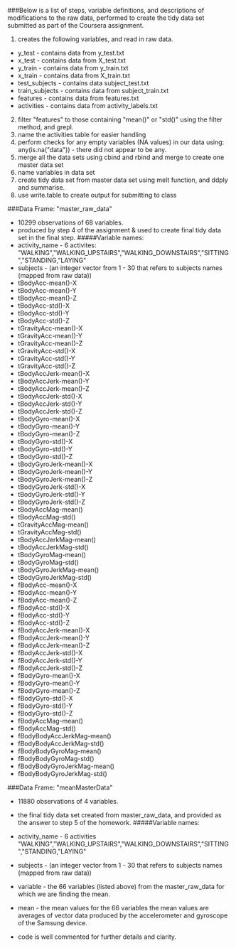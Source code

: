 ###Below is a list of steps, variable definitions, and descriptions of modifications to the raw data, performed to create the tidy data set submitted as part of the Coursera assignment.

1. creates the following variables, and read in raw data.
  * y_test - contains data from y_test.txt
  * x_test - contains data from X_test.txt 
  * y_train - contains data from y_train.txt
  * x_train - contains data from X_train.txt
  * test_subjects - contains data subject_test.txt
  * train_subjects - contains data from subject_train.txt 
  * features - contains data from features.txt 
  * activities - contains data from activity_labels.txt

2. filter "features" to those containing "mean()" or "std()" using the filter method, and grepl.
3. name the activities table for easier handling
4. perform checks for any empty variables (NA values) in our data using: any(is.na("data")) - there did not appear to be any.
5. merge all the data sets using cbind and rbind and merge to create one master data set
6. name variables in data set
7. create tidy data set from master data set using melt function, and ddply and summarise.
8. use write.table to create output for submitting to class

###Data Frame: "master_raw_data"
* 10299 observations of 68 variables. 
* produced by step 4 of the assignment & used to create final tidy data set in the final step.
#####Variable names:
* activity_name - 6 activites: "WALKING","WALKING_UPSTAIRS","WALKING_DOWNSTAIRS","SITTING","STANDING,"LAYING"
* subjects - (an integer vector from 1 - 30 that refers to subjects names (mapped from raw data))
* tBodyAcc-mean()-X           
* tBodyAcc-mean()-Y           
* tBodyAcc-mean()-Z           
* tBodyAcc-std()-X           
* tBodyAcc-std()-Y            
* tBodyAcc-std()-Z            
* tGravityAcc-mean()-X        
* tGravityAcc-mean()-Y       
* tGravityAcc-mean()-Z        
* tGravityAcc-std()-X         
* tGravityAcc-std()-Y         
* tGravityAcc-std()-Z        
* tBodyAccJerk-mean()-X       
* tBodyAccJerk-mean()-Y       
* tBodyAccJerk-mean()-Z       
* tBodyAccJerk-std()-X       
* tBodyAccJerk-std()-Y        
* tBodyAccJerk-std()-Z        
* tBodyGyro-mean()-X          
* tBodyGyro-mean()-Y         
* tBodyGyro-mean()-Z          
* tBodyGyro-std()-X           
* tBodyGyro-std()-Y           
* tBodyGyro-std()-Z          
* tBodyGyroJerk-mean()-X      
* tBodyGyroJerk-mean()-Y      
* tBodyGyroJerk-mean()-Z      
* tBodyGyroJerk-std()-X      
* tBodyGyroJerk-std()-Y       
* tBodyGyroJerk-std()-Z       
* tBodyAccMag-mean()          
* tBodyAccMag-std()          
* tGravityAccMag-mean()       
* tGravityAccMag-std()        
* tBodyAccJerkMag-mean()      
* tBodyAccJerkMag-std()      
* tBodyGyroMag-mean()         
* tBodyGyroMag-std()          
* tBodyGyroJerkMag-mean()     
* tBodyGyroJerkMag-std()     
* fBodyAcc-mean()-X           
* fBodyAcc-mean()-Y           
* fBodyAcc-mean()-Z           
* fBodyAcc-std()-X           
* fBodyAcc-std()-Y            
* fBodyAcc-std()-Z            
* fBodyAccJerk-mean()-X       
* fBodyAccJerk-mean()-Y      
* fBodyAccJerk-mean()-Z       
* fBodyAccJerk-std()-X        
* fBodyAccJerk-std()-Y        
* fBodyAccJerk-std()-Z       
* fBodyGyro-mean()-X          
* fBodyGyro-mean()-Y          
* fBodyGyro-mean()-Z          
* fBodyGyro-std()-X          
* fBodyGyro-std()-Y           
* fBodyGyro-std()-Z           
* fBodyAccMag-mean()          
* fBodyAccMag-std()          
* fBodyBodyAccJerkMag-mean()  
* fBodyBodyAccJerkMag-std()   
* fBodyBodyGyroMag-mean()     
* fBodyBodyGyroMag-std()     
* fBodyBodyGyroJerkMag-mean() 
* fBodyBodyGyroJerkMag-std() 

###Data Frame: "meanMasterData"
* 11880 observations of 4 variables. 
* the final tidy data set created from master_raw_data, and provided as the answer to step 5 of the homework.
#####Variable names:
* activity_name - 6 activities "WALKING","WALKING_UPSTAIRS","WALKING_DOWNSTAIRS","SITTING","STANDING,"LAYING"
* subjects - (an integer vector from 1 - 30 that refers to subjects names (mapped from raw data))
* variable - the 66 variables (listed above) from the master_raw_data for which we are finding the mean.
* mean - the mean values for the 66 variables
the mean values are averages of vector data produced by the accelerometer and gyroscope of the Samsung device.

* code is well commented for further details and clarity.
